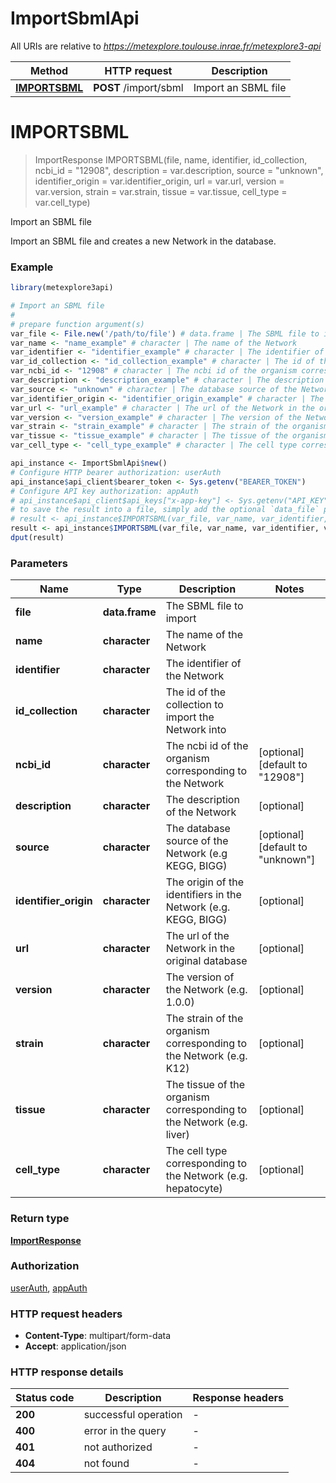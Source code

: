 # ImportSbmlApi

All URIs are relative to *https://metexplore.toulouse.inrae.fr/metexplore3-api*

Method | HTTP request | Description
------------- | ------------- | -------------
[**IMPORTSBML**](ImportSbmlApi.md#IMPORTSBML) | **POST** /import/sbml | Import an SBML file


# **IMPORTSBML**
> ImportResponse IMPORTSBML(file, name, identifier, id_collection, ncbi_id = "12908", description = var.description, source = "unknown", identifier_origin = var.identifier_origin, url = var.url, version = var.version, strain = var.strain, tissue = var.tissue, cell_type = var.cell_type)

Import an SBML file

Import an SBML file and creates a new Network in the database. 

### Example
```R
library(metexplore3api)

# Import an SBML file
#
# prepare function argument(s)
var_file <- File.new('/path/to/file') # data.frame | The SBML file to import
var_name <- "name_example" # character | The name of the Network
var_identifier <- "identifier_example" # character | The identifier of the Network
var_id_collection <- "id_collection_example" # character | The id of the collection to import the Network into
var_ncbi_id <- "12908" # character | The ncbi id of the organism corresponding to the Network (Optional)
var_description <- "description_example" # character | The description of the Network (Optional)
var_source <- "unknown" # character | The database source of the Network (e.g KEGG, BIGG) (Optional)
var_identifier_origin <- "identifier_origin_example" # character | The origin of the identifiers in the Network (e.g. KEGG, BIGG) (Optional)
var_url <- "url_example" # character | The url of the Network in the original database (Optional)
var_version <- "version_example" # character | The version of the Network (e.g. 1.0.0) (Optional)
var_strain <- "strain_example" # character | The strain of the organism corresponding to the Network (e.g. K12) (Optional)
var_tissue <- "tissue_example" # character | The tissue of the organism corresponding to the Network (e.g. liver) (Optional)
var_cell_type <- "cell_type_example" # character | The cell type corresponding to the Network (e.g. hepatocyte) (Optional)

api_instance <- ImportSbmlApi$new()
# Configure HTTP bearer authorization: userAuth
api_instance$api_client$bearer_token <- Sys.getenv("BEARER_TOKEN")
# Configure API key authorization: appAuth
# api_instance$api_client$api_keys["x-app-key"] <- Sys.getenv("API_KEY")
# to save the result into a file, simply add the optional `data_file` parameter, e.g.
# result <- api_instance$IMPORTSBML(var_file, var_name, var_identifier, var_id_collection, ncbi_id = var_ncbi_id, description = var_description, source = var_source, identifier_origin = var_identifier_origin, url = var_url, version = var_version, strain = var_strain, tissue = var_tissue, cell_type = var_cell_typedata_file = "result.txt")
result <- api_instance$IMPORTSBML(var_file, var_name, var_identifier, var_id_collection, ncbi_id = var_ncbi_id, description = var_description, source = var_source, identifier_origin = var_identifier_origin, url = var_url, version = var_version, strain = var_strain, tissue = var_tissue, cell_type = var_cell_type)
dput(result)
```

### Parameters

Name | Type | Description  | Notes
------------- | ------------- | ------------- | -------------
 **file** | **data.frame**| The SBML file to import | 
 **name** | **character**| The name of the Network | 
 **identifier** | **character**| The identifier of the Network | 
 **id_collection** | **character**| The id of the collection to import the Network into | 
 **ncbi_id** | **character**| The ncbi id of the organism corresponding to the Network | [optional] [default to &quot;12908&quot;]
 **description** | **character**| The description of the Network | [optional] 
 **source** | **character**| The database source of the Network (e.g KEGG, BIGG) | [optional] [default to &quot;unknown&quot;]
 **identifier_origin** | **character**| The origin of the identifiers in the Network (e.g. KEGG, BIGG) | [optional] 
 **url** | **character**| The url of the Network in the original database | [optional] 
 **version** | **character**| The version of the Network (e.g. 1.0.0) | [optional] 
 **strain** | **character**| The strain of the organism corresponding to the Network (e.g. K12) | [optional] 
 **tissue** | **character**| The tissue of the organism corresponding to the Network (e.g. liver) | [optional] 
 **cell_type** | **character**| The cell type corresponding to the Network (e.g. hepatocyte) | [optional] 

### Return type

[**ImportResponse**](ImportResponse.md)

### Authorization

[userAuth](../README.md#userAuth), [appAuth](../README.md#appAuth)

### HTTP request headers

 - **Content-Type**: multipart/form-data
 - **Accept**: application/json

### HTTP response details
| Status code | Description | Response headers |
|-------------|-------------|------------------|
| **200** | successful operation |  -  |
| **400** | error in the query |  -  |
| **401** | not authorized |  -  |
| **404** | not found |  -  |

